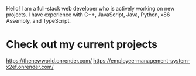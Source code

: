 Hello! I am a full-stack web developer who is actively working on new projects.
I have experience with C++, JavaScript, Java, Python, x86 Assembly, and TypeScript.  

# Check out my current projects
  https://thenewworld.onrender.com/
  https://employee-management-system-x2ef.onrender.com/
